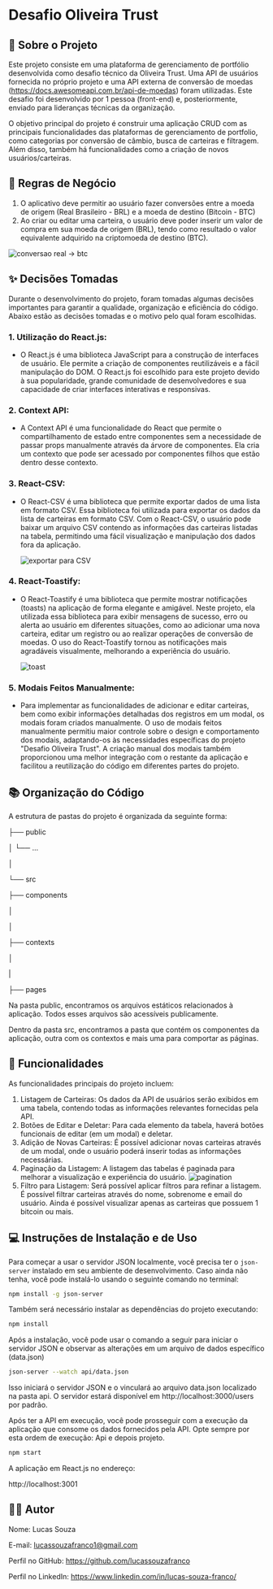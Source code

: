 # Desafio Oliveira Trust

## 📑 Sobre o Projeto

Este projeto consiste em uma plataforma de gerenciamento de portfólio desenvolvida como desafio técnico da Oliveira Trust. Uma API de usuários fornecida no próprio projeto e uma API externa de conversão de moedas (https://docs.awesomeapi.com.br/api-de-moedas) foram utilizadas. Este desafio foi desenvolvido por 1 pessoa (front-end) e, posteriormente, enviado para lideranças técnicas da organização.

O objetivo principal do projeto é construir uma aplicação CRUD com as principais funcionalidades das plataformas de gerenciamento de portfolio, como categorias por conversão de câmbio, busca de carteiras e filtragem. Além disso, também há funcionalidades como a criação de novos usuários/carteiras.

## 💼 Regras de Negócio

1. O aplicativo deve permitir ao usuário fazer conversões entre a moeda de origem (Real Brasileiro - BRL) e a moeda de destino (Bitcoin - BTC)
2. Ao criar ou editar uma carteira, o usuário deve poder inserir um valor de compra em sua moeda de origem (BRL), tendo como resultado o valor equivalente adquirido na criptomoeda de destino (BTC).
   
![conversao real -> btc](https://github.com/lucassouzafranco/desafio-frontend-oliveira-trust/blob/master/conversao_real_btc.gif)




## ✨ Decisões Tomadas

Durante o desenvolvimento do projeto, foram tomadas algumas decisões importantes para garantir a qualidade, organização e eficiência do código. Abaixo estão as decisões tomadas e o motivo pelo qual foram escolhidas.

### 1. Utilização do React.js:
   - O React.js é uma biblioteca JavaScript para a construção de interfaces de usuário. Ele permite a criação de componentes reutilizáveis e a fácil manipulação do DOM. O React.js foi escolhido para este projeto devido à sua popularidade, grande comunidade de desenvolvedores e sua capacidade de criar interfaces interativas e responsivas.
     
### 2. Context API:
   - A Context API é uma funcionalidade do React que permite o compartilhamento de estado entre componentes sem a necessidade de passar props manualmente através da árvore de componentes. Ela cria um contexto que pode ser acessado por componentes filhos que estão dentro desse contexto.
     
### 3. React-CSV:
   - O React-CSV é uma biblioteca que permite exportar dados de uma lista em formato CSV. Essa biblioteca foi utilizada para exportar os dados da lista de carteiras em formato CSV. Com o React-CSV, o usuário pode baixar um arquivo CSV contendo as informações das carteiras listadas na tabela, permitindo uma fácil visualização e manipulação dos dados fora da aplicação.
     
     ![exportar para CSV ](https://github.com/lucassouzafranco/desafio-frontend-oliveira-trust/blob/master/export-csv.gif)

     
### 4. React-Toastify:
   - O React-Toastify é uma biblioteca que permite mostrar notificações (toasts) na aplicação de forma elegante e amigável. Neste projeto, ela utilizada essa biblioteca para exibir mensagens de sucesso, erro ou alerta ao usuário em diferentes situações, como ao adicionar uma nova carteira, editar um registro ou ao realizar operações de conversão de moedas. O uso do React-Toastify tornou as notificações mais agradáveis visualmente, melhorando a experiência do usuário.

     ![toast](https://github.com/lucassouzafranco/desafio-frontend-oliveira-trust/blob/master/toastfy.gif)
     
### 5. Modais Feitos Manualmente:
   - Para implementar as funcionalidades de adicionar e editar carteiras, bem como exibir informações detalhadas dos registros em um modal, os modais foram criados manualmente. O uso de modais feitos manualmente permitiu maior controle sobre o design e comportamento dos modais, adaptando-os às necessidades específicas do projeto "Desafio Oliveira Trust". A criação manual dos modais também proporcionou uma melhor integração com o restante da aplicação e facilitou a reutilização do código em diferentes partes do projeto.



## 📚 Organização do Código

A estrutura de pastas do projeto é organizada da seguinte forma:

├── public

│   └── ...

│

└── src

   ├── components

   │   

   │   

   ├── contexts

   │

   |

   ├── pages

Na pasta public, encontramos os arquivos estáticos relacionados à aplicação. Todos esses arquivos são acessíveis publicamente.

Dentro da pasta src, encontramos a pasta que contém os componentes da aplicação, outra com os contextos e mais uma para comportar as páginas.



## 🎯 Funcionalidades

As funcionalidades principais do projeto incluem:

1. Listagem de Carteiras: Os dados da API de usuários serão exibidos em uma tabela, contendo todas as informações relevantes fornecidas pela API.
2. Botões de Editar e Deletar: Para cada elemento da tabela, haverá botões funcionais de editar (em um modal) e deletar.
3. Adição de Novas Carteiras: É possível adicionar novas carteiras através de um modal, onde o usuário poderá inserir todas as informações necessárias.
4. Paginação da Listagem: A listagem das tabelas é paginada para melhorar a visualização e experiência  do usuário.
![pagination](https://github.com/lucassouzafranco/desafio-frontend-oliveira-trust/blob/master/pagination.gif)
5. Filtro para Listagem: Será possível aplicar filtros para refinar a listagem. É possível filtrar carteiras através do nome, sobrenome e email do usuário. Ainda é possível visualizar apenas as carteiras que possuem 1 bitcoin ou mais.


## 💻 Instruções de Instalação e de Uso

Para começar a usar o servidor JSON localmente, você precisa ter o `json-server` instalado em seu ambiente de desenvolvimento. Caso ainda não tenha, você pode instalá-lo usando o seguinte comando no terminal:

```bash
npm install -g json-server
```

Também será necessário instalar as dependências do projeto executando:
```bash
npm install
```

Após a instalação, você pode usar o comando a seguir para iniciar o servidor JSON e observar as alterações em um arquivo de dados específico (data.json)

```bash
json-server --watch api/data.json
```

Isso iniciará o servidor JSON e o vinculará ao arquivo data.json localizado na pasta api. O servidor estará disponível em http://localhost:3000/users por padrão.

Após ter a API em execução, você pode prosseguir com a execução da aplicação que consome os dados fornecidos pela API. Opte sempre por esta ordem de execução: Api e depois projeto.   

```bash
npm start
```

A aplicação em React.js no endereço:

http://localhost:3001


## 🤴🏾 Autor

Nome: Lucas Souza

E-mail: lucassouzafranco1@gmail.com

Perfil no GitHub: https://github.com/lucassouzafranco

Perfil no LinkedIn: https://www.linkedin.com/in/lucas-souza-franco/
